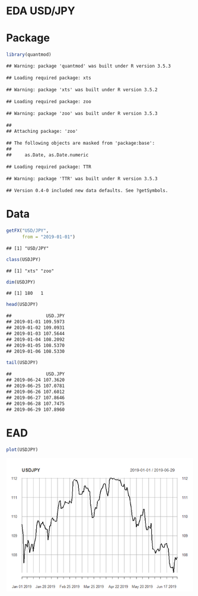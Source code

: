 EDA USD/JPY
================

Package
=======

``` r
library(quantmod)
```

    ## Warning: package 'quantmod' was built under R version 3.5.3

    ## Loading required package: xts

    ## Warning: package 'xts' was built under R version 3.5.2

    ## Loading required package: zoo

    ## Warning: package 'zoo' was built under R version 3.5.3

    ## 
    ## Attaching package: 'zoo'

    ## The following objects are masked from 'package:base':
    ## 
    ##     as.Date, as.Date.numeric

    ## Loading required package: TTR

    ## Warning: package 'TTR' was built under R version 3.5.3

    ## Version 0.4-0 included new data defaults. See ?getSymbols.

Data
====

``` r
getFX("USD/JPY",
      from = "2019-01-01")
```

    ## [1] "USD/JPY"

``` r
class(USDJPY)
```

    ## [1] "xts" "zoo"

``` r
dim(USDJPY)
```

    ## [1] 180   1

``` r
head(USDJPY)
```

    ##             USD.JPY
    ## 2019-01-01 109.5973
    ## 2019-01-02 109.0931
    ## 2019-01-03 107.5644
    ## 2019-01-04 108.2092
    ## 2019-01-05 108.5370
    ## 2019-01-06 108.5330

``` r
tail(USDJPY)
```

    ##             USD.JPY
    ## 2019-06-24 107.3620
    ## 2019-06-25 107.0781
    ## 2019-06-26 107.6012
    ## 2019-06-27 107.8646
    ## 2019-06-28 107.7475
    ## 2019-06-29 107.8960

EAD
===

``` r
plot(USDJPY)
```

![](EDA_USDJPY_files/figure-markdown_github/unnamed-chunk-3-1.png)
